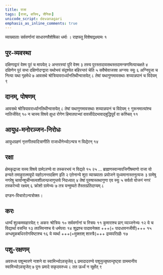 ```yaml
---
title: राजा
tags: [राजा, क्षत्रियः, सैनिकः]
unicode_script: devanagari
emphasis_as_inline_comments: true
---
```

व्याख्याताः सर्ववर्णानां साधारणवैशेषिका धर्माः । राज्ञस्तु विशेषाद्वक्ष्यामः १

## पुर-व्यवस्था
 दक्षिणाद्वारं वेश्म पुरं च मापयेत् २ अन्तरस्यां पुरि वेश्म ३ तस्य पुरस्तादावसथस्तदामन्त्रणमित्याचक्षते ४ दक्षिणेन पुरं सभा दक्षिणोदग्द्वारा यथोभयं संदृश्येत बहिरन्तरं चेति ५ सर्वेष्वेवाजस्रा अग्नयः स्युः ६ अग्निपूजा च नित्या यथा गृहमेधे ७ आवसथे श्रोत्रियावरार्ध्यानतिथीन्वासयेत् ८ तेषां यथागुणमावसथाः शय्यान्नपानं च विदेयम् ९ 

## दानम्, पोषणम्
आवसथे श्रोत्रियावरार्ध्यानतिथीन्वासयेत् ८ तेषां यथागुणमावसथाः शय्यान्नपानं च विदेयम् ९ गुरूनमात्यांश्च नातिजीवेत् १० न चास्य विषये क्षुधा रोगेण हिमातपाभ्यां वावसीदेदभावाद्बुद्धिपूर्वं वा कश्चित् ११ 

## आयुध-मनोरञ्जन-निरोधः
आयुधग्रहणं नृत्तगीतवादित्राणीति राजाधीनेभ्योऽन्यत्र न विद्येरन् १४ 

## रक्षा
क्षेमकृद्राजा यस्य विषये ग्रामेऽरण्ये वा तस्करभयं न विद्यते १५ २५ …  ब्राह्मणस्वान्यपजिगीषमाणो राजा यो हन्यते तमाहुरात्मयूपो यज्ञोऽनन्तदक्षिण इति २ एतेनान्ये शूरा व्याख्याताः प्रयोजने युध्यमानास्तनुत्यजः ३ ग्रामेषु नगरेषु चार्यान्शुचीन्सत्यशीलान्प्रजागुप्तये निदध्यात् ४ तेषां पुरुषास्तथागुणा एव स्युः ५ सर्वतो योजनं नगरं तस्करेभ्यो रक्ष्यम् ६ क्रोशो ग्रामेभ्यः ७ तत्र यन्मुष्यते तैस्तत्प्रतिदाप्यम् ८ 

दण्डन-विचारोऽन्यत्रोक्तः।

## करः
धार्म्यं शुल्कमवहारयेत् ९ अकरः श्रोत्रियः १० सर्ववर्णानां च स्त्रियः ११ कुमाराश्च प्राग् व्यञ्जनेभ्यः १२ ये च विद्यार्था वसन्ति १३ तपस्विनश्च ये धर्मपराः १४ शूद्रश्च पादावनेक्ता +++(= पादधावनजीवी)+++ १५  अन्धमूकबधिररोगविष्टाश्च १६ ये व्यर्था +++(=मुक्ताश् शास्त्रैः)+++ द्रव्यपरिग्रहैः १७ 

## पशु-रक्षणम्
अवरुध्य पशून्मारणे नाशने वा स्वामिभ्योऽवसृजेत् ६ प्रमादादरण्ये पशूनुत्सृष्तान्दृष्ट्वा ग्राममानीय स्वामिभ्योऽवसृजेत् ७ पुनः प्रमादे सकृदवरुध्य ८ तत ऊर्ध्वं न सूर्क्षेत् ९ 

